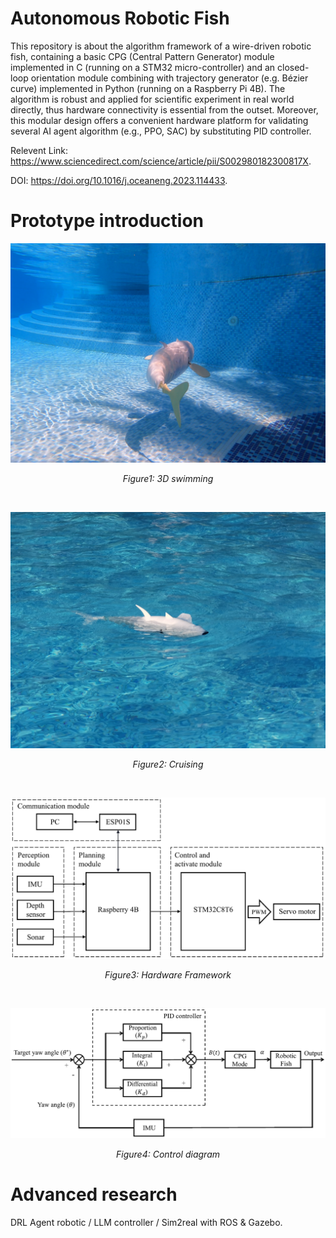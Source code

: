 # Autonomous Robotic Fish
This repository is about the algorithm framework of a wire-driven robotic fish, containing a basic CPG (Central Pattern Generator) module implemented in C (running on a STM32 micro-controller) and an closed-loop orientation module combining with trajectory generator (e.g. Bézier curve) implemented in Python (running on a Raspberry Pi 4B). The algorithm is robust and applied for scientific experiment in real world directly, thus hardware connectivity is essential from the outset. Moreover, this modular design offers a convenient hardware platform for validating several AI agent algorithm (e.g., PPO, SAC) by substituting PID controller. 

Relevent Link: https://www.sciencedirect.com/science/article/pii/S002980182300817X.

DOI: https://doi.org/10.1016/j.oceaneng.2023.114433.

# Prototype introduction
<div align="center">
  <img src="images/3D_swimming.png" alt="3D Swimming" style="width: 800px; height: auto;"/>

  *Figure1: 3D swimming*
</div>


<br>  <!-- 这是空行间隔 -->

<div align="center">
  <img src="images/Cruising.jpg" alt="Cruising" style="width: 650px; height: auto;"/>

  *Figure2: Cruising*
</div>


<br>  <!-- 这是空行间隔 -->

<div align="center">
  <img src="images/Hareware_framework.png" alt="Hardware Framework" style="width: 650px; height: auto;"/>
  
  *Figure3: Hardware Framework*
</div>


<br>  <!-- 这是空行间隔 -->


<div align="center">
  <img src="images/Control_diagram.png" alt="Control diagram" style="width: 650px; height: auto;"/>
  
  *Figure4: Control diagram*
</div>

# Advanced research
DRL Agent robotic / LLM controller / Sim2real with ROS & Gazebo.

<br>  <!-- 这是空行间隔 -->
